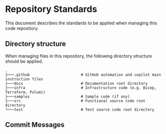 # Repository Standards

This document describes the standards to be applied when managing this code repository.

## Directory structure

When managing files in this repository, the following directory structure should be applied.

```text
.
├───.github                       # GitHub automation and copilot main instruction files
├───docs                          # Documentation root directory
├───infra                         # Infrastructure code (e.g. Bicep, Terraform, Pulumi)
├───samples                       # Sample code (if any)
├───src                           # Functional source code root directory
└───test                          # Test source code root directory
```

## Commit Messages
